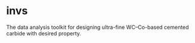 # invs
The data analysis toolkit for designing ultra-fine WC–Co-based cemented carbide with desired property.
